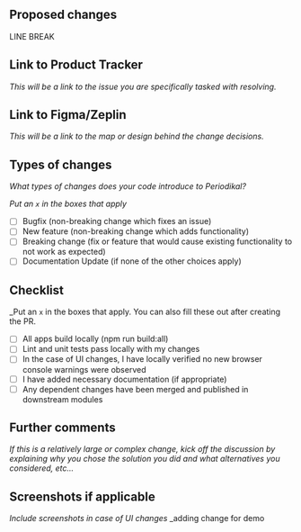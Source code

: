 ## Proposed changes
LINE BREAK

## Link to Product Tracker
*This will be a link to the issue you are specifically tasked with resolving.*

## Link to Figma/Zeplin

*This will be a link to the map or design behind the change decisions.*

## Types of changes

*What types of changes does your code introduce to Periodikal?*

_Put an `x` in the boxes that apply_

- [ ] Bugfix (non-breaking change which fixes an issue)
- [ ] New feature (non-breaking change which adds functionality)
- [ ] Breaking change (fix or feature that would cause existing functionality to not work as expected)
- [ ] Documentation Update (if none of the other choices apply)

## Checklist

_Put an `x` in the boxes that apply. You can also fill these out after creating the PR.

- [ ] All apps build locally (npm run build:all)
- [ ] Lint and unit tests pass locally with my changes
- [ ] In the case of UI changes, I have locally verified no new browser console warnings were observed
- [ ] I have added necessary documentation (if appropriate)
- [ ] Any dependent changes have been merged and published in downstream modules

## Further comments

*If this is a relatively large or complex change, kick off the discussion by explaining why you chose the solution you did and what alternatives you considered, etc...*

## Screenshots if applicable

*Include screenshots in case of UI changes*
_adding change for demo
